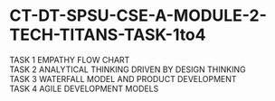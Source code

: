 # CT-DT-SPSU-CSE-A-MODULE-2-TECH-TITANS-TASK-1to4
TASK 1 EMPATHY FLOW CHART <br />
TASK 2 ANALYTICAL THINKING DRIVEN BY DESIGN THINKING <br />
TASK 3 WATERFALL MODEL AND PRODUCT DEVELOPMENT<br />
TASK 4 AGILE DEVELOPMENT MODELS<br />
